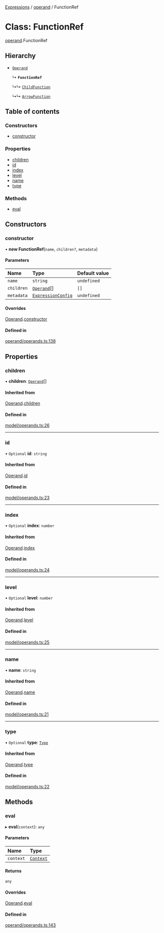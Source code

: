 [Expressions](../README.md) / [operand](../modules/operand.md) / FunctionRef

# Class: FunctionRef

[operand](../modules/operand.md).FunctionRef

## Hierarchy

- [`Operand`](model.Operand.md)

  ↳ **`FunctionRef`**

  ↳↳ [`ChildFunction`](operand.ChildFunction.md)

  ↳↳ [`ArrowFunction`](operand.ArrowFunction.md)

## Table of contents

### Constructors

- [constructor](operand.FunctionRef.md#constructor)

### Properties

- [children](operand.FunctionRef.md#children)
- [id](operand.FunctionRef.md#id)
- [index](operand.FunctionRef.md#index)
- [level](operand.FunctionRef.md#level)
- [name](operand.FunctionRef.md#name)
- [type](operand.FunctionRef.md#type)

### Methods

- [eval](operand.FunctionRef.md#eval)

## Constructors

### constructor

• **new FunctionRef**(`name`, `children?`, `metadata`)

#### Parameters

| Name | Type | Default value |
| :------ | :------ | :------ |
| `name` | `string` | `undefined` |
| `children` | [`Operand`](model.Operand.md)[] | `[]` |
| `metadata` | [`ExpressionConfig`](parser.ExpressionConfig.md) | `undefined` |

#### Overrides

[Operand](model.Operand.md).[constructor](model.Operand.md#constructor)

#### Defined in

[operand/operands.ts:138](https://github.com/FlavioLionelRita/js-expressions/blob/a373ee9/src/lib/operand/operands.ts#L138)

## Properties

### children

• **children**: [`Operand`](model.Operand.md)[]

#### Inherited from

[Operand](model.Operand.md).[children](model.Operand.md#children)

#### Defined in

[model/operands.ts:26](https://github.com/FlavioLionelRita/js-expressions/blob/a373ee9/src/lib/model/operands.ts#L26)

___

### id

• `Optional` **id**: `string`

#### Inherited from

[Operand](model.Operand.md).[id](model.Operand.md#id)

#### Defined in

[model/operands.ts:23](https://github.com/FlavioLionelRita/js-expressions/blob/a373ee9/src/lib/model/operands.ts#L23)

___

### index

• `Optional` **index**: `number`

#### Inherited from

[Operand](model.Operand.md).[index](model.Operand.md#index)

#### Defined in

[model/operands.ts:24](https://github.com/FlavioLionelRita/js-expressions/blob/a373ee9/src/lib/model/operands.ts#L24)

___

### level

• `Optional` **level**: `number`

#### Inherited from

[Operand](model.Operand.md).[level](model.Operand.md#level)

#### Defined in

[model/operands.ts:25](https://github.com/FlavioLionelRita/js-expressions/blob/a373ee9/src/lib/model/operands.ts#L25)

___

### name

• **name**: `string`

#### Inherited from

[Operand](model.Operand.md).[name](model.Operand.md#name)

#### Defined in

[model/operands.ts:21](https://github.com/FlavioLionelRita/js-expressions/blob/a373ee9/src/lib/model/operands.ts#L21)

___

### type

• `Optional` **type**: [`Type`](../modules/model.md#type)

#### Inherited from

[Operand](model.Operand.md).[type](model.Operand.md#type)

#### Defined in

[model/operands.ts:22](https://github.com/FlavioLionelRita/js-expressions/blob/a373ee9/src/lib/model/operands.ts#L22)

## Methods

### eval

▸ **eval**(`context`): `any`

#### Parameters

| Name | Type |
| :------ | :------ |
| `context` | [`Context`](model.Context.md) |

#### Returns

`any`

#### Overrides

[Operand](model.Operand.md).[eval](model.Operand.md#eval)

#### Defined in

[operand/operands.ts:143](https://github.com/FlavioLionelRita/js-expressions/blob/a373ee9/src/lib/operand/operands.ts#L143)
